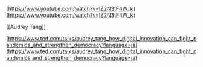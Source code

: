 
[https://www.youtube.com/watch?v=IZ2N3tF4W_k](https://www.youtube.com/watch?v=IZ2N3tF4W_k)

[[Audrey Tang]]

[https://www.ted.com/talks/audrey_tang_how_digital_innovation_can_fight_pandemics_and_strengthen_democracy?language=ja](https://www.ted.com/talks/audrey_tang_how_digital_innovation_can_fight_pandemics_and_strengthen_democracy?language=ja)
